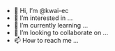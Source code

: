 - 👋 Hi, I’m @kwai-ec
- 👀 I’m interested in ...
- 🌱 I’m currently learning ...
- 💞️ I’m looking to collaborate on ...
- 📫 How to reach me ...

<!---
kwai-ec/kwai-ec is a ✨ special ✨ repository because its `README.md` (this file) appears on your GitHub profile.
You can click the Preview link to take a look at your changes.
--->
